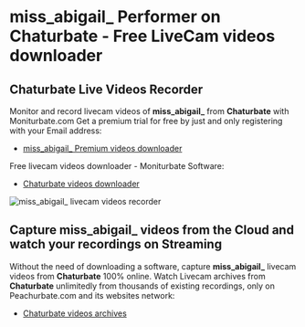 # miss_abigail_ Performer on Chaturbate - Free LiveCam videos downloader

## Chaturbate Live Videos Recorder

Monitor and record livecam videos of **miss_abigail_** from **Chaturbate** with Moniturbate.com
Get a premium trial for free by just and only registering with your Email address:
* [miss_abigail_ Premium videos downloader](https://moniturbate.com/request-demo-licence-key.html)

Free livecam videos downloader - Moniturbate Software:
* [Chaturbate videos downloader](https://moniturbate.com/moniturbate-download-software.html)

![miss_abigail_ livecam videos recorder](https://peachurnet.com/templates/moniturbate-software.png)


## Capture miss_abigail_ videos from the Cloud and watch your recordings on Streaming

Without the need of downloading a software, capture **miss_abigail_** livecam videos from **Chaturbate** 100% online.
Watch Livecam archives from **Chaturbate** unlimitedly from thousands of existing recordings, only on Peachurbate.com and its websites network:
* [Chaturbate videos archives](https://peachurnet.com/)